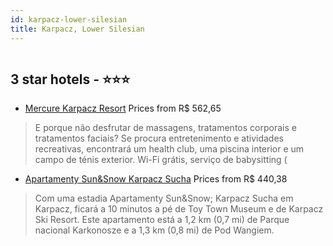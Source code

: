 ```yaml
---
id: karpacz-lower-silesian
title: Karpacz, Lower Silesian
---
```


<center><img src="https://i.travelapi.com/hotels/1000000/80000/73400/73342/01527008_z.jpg" alt="" /></center>


##  3 star hotels - ⭐️⭐️⭐️

-    [Mercure Karpacz Resort](https://www.hurb.com/br/aud/https://www.hurb.com/br/hotels/karpacz/mercure-karpacz-resort-HT-WN4P?cmp=18055) Prices from R$ 562,65
   > E porque não desfrutar de massagens, tratamentos corporais e tratamentos faciais? Se procura entretenimento e atividades recreativas, encontrará um health club, uma piscina interior e um campo de ténis exterior. Wi-Fi grátis, serviço de babysitting (
-    [Apartamenty Sun&Snow Karpacz Sucha](https://www.hurb.com/br/aud/https://www.hurb.com/br/hotels/karpacz/apartamenty-sun-snow-karpacz-sucha-HT-PZW4?cmp=18055) Prices from R$ 440,38
   > Com uma estadia Apartamenty Sun&Snow; Karpacz Sucha em Karpacz, ficará a 10 minutos a pé de Toy Town Museum e de Karpacz Ski Resort. Este apartamento está a 1,2 km (0,7 mi) de Parque nacional Karkonosze e a 1,3 km (0,8 mi) de Pod Wangiem.
